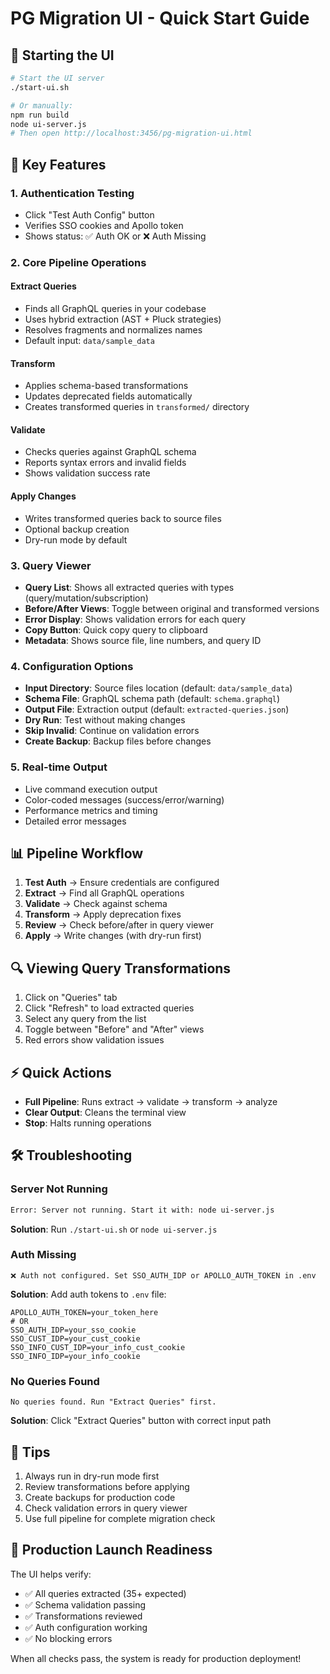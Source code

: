 # PG Migration UI - Quick Start Guide

## 🚀 Starting the UI

```bash
# Start the UI server
./start-ui.sh

# Or manually:
npm run build
node ui-server.js
# Then open http://localhost:3456/pg-migration-ui.html
```

## 🎯 Key Features

### 1. **Authentication Testing**
- Click "Test Auth Config" button
- Verifies SSO cookies and Apollo token
- Shows status: ✅ Auth OK or ❌ Auth Missing

### 2. **Core Pipeline Operations**

#### Extract Queries
- Finds all GraphQL queries in your codebase
- Uses hybrid extraction (AST + Pluck strategies)
- Resolves fragments and normalizes names
- Default input: `data/sample_data`

#### Transform
- Applies schema-based transformations
- Updates deprecated fields automatically
- Creates transformed queries in `transformed/` directory

#### Validate
- Checks queries against GraphQL schema
- Reports syntax errors and invalid fields
- Shows validation success rate

#### Apply Changes
- Writes transformed queries back to source files
- Optional backup creation
- Dry-run mode by default

### 3. **Query Viewer**
- **Query List**: Shows all extracted queries with types (query/mutation/subscription)
- **Before/After Views**: Toggle between original and transformed versions
- **Error Display**: Shows validation errors for each query
- **Copy Button**: Quick copy query to clipboard
- **Metadata**: Shows source file, line numbers, and query ID

### 4. **Configuration Options**
- **Input Directory**: Source files location (default: `data/sample_data`)
- **Schema File**: GraphQL schema path (default: `schema.graphql`)
- **Output File**: Extraction output (default: `extracted-queries.json`)
- **Dry Run**: Test without making changes
- **Skip Invalid**: Continue on validation errors
- **Create Backup**: Backup files before changes

### 5. **Real-time Output**
- Live command execution output
- Color-coded messages (success/error/warning)
- Performance metrics and timing
- Detailed error messages

## 📊 Pipeline Workflow

1. **Test Auth** → Ensure credentials are configured
2. **Extract** → Find all GraphQL operations
3. **Validate** → Check against schema
4. **Transform** → Apply deprecation fixes
5. **Review** → Check before/after in query viewer
6. **Apply** → Write changes (with dry-run first)

## 🔍 Viewing Query Transformations

1. Click on "Queries" tab
2. Click "Refresh" to load extracted queries
3. Select any query from the list
4. Toggle between "Before" and "After" views
5. Red errors show validation issues

## ⚡ Quick Actions

- **Full Pipeline**: Runs extract → validate → transform → analyze
- **Clear Output**: Cleans the terminal view
- **Stop**: Halts running operations

## 🛠️ Troubleshooting

### Server Not Running
```bash
Error: Server not running. Start it with: node ui-server.js
```
**Solution**: Run `./start-ui.sh` or `node ui-server.js`

### Auth Missing
```
❌ Auth not configured. Set SSO_AUTH_IDP or APOLLO_AUTH_TOKEN in .env
```
**Solution**: Add auth tokens to `.env` file:
```env
APOLLO_AUTH_TOKEN=your_token_here
# OR
SSO_AUTH_IDP=your_sso_cookie
SSO_CUST_IDP=your_cust_cookie
SSO_INFO_CUST_IDP=your_info_cust_cookie
SSO_INFO_IDP=your_info_cookie
```

### No Queries Found
```
No queries found. Run "Extract Queries" first.
```
**Solution**: Click "Extract Queries" button with correct input path

## 📌 Tips

1. Always run in dry-run mode first
2. Review transformations before applying
3. Create backups for production code
4. Check validation errors in query viewer
5. Use full pipeline for complete migration check

## 🎯 Production Launch Readiness

The UI helps verify:
- ✅ All queries extracted (35+ expected)
- ✅ Schema validation passing
- ✅ Transformations reviewed
- ✅ Auth configuration working
- ✅ No blocking errors

When all checks pass, the system is ready for production deployment!